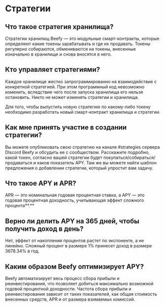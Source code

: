 # Стратегии

## Что такое стратегия хранилища?

Стратегии хранилищ Beefy — это модульные смарт-контракты, которые определяют какие токены зарабатывать и где их продавать. Токены регулярно собираются, обмениваются на токены, внесенные изначально в хранилище и снова вносятся в него.

## **Кто управляет стратегиями?**

Каждое хранилище жестко запрограммированно на взаимодействие с конкретной стратегией. При этом программный код невозможно изменить, вследствие чего после запуска хранилища его нельзя остановить. Никто не может изменять стратегии и хранилища.

Для того, чтобы выпустить новую стратегию по какому-либо токену необходимо разработать новый смарт-контракт хранилища и стратегии.

## **Как мне принять участие в создании стратегии?**

Вы можете опубликовать свою стратегию на канале #strategies сервера DIscord Beefy и обсудить ее с сообществом. Расскажите подробно, какой токен, согласно вашей стратегии будет покупаться/собираться/продаваться и каков показатель APY. Там же вы можете найти шаблон предложения о добавлении стратегии, который упростит вам задачу.

## **Что такое APY и APR?**

APR — это номинальная годовая процентная ставка, а APY — это годовая процентная доходность, учитывающая эффект сложного процента\*\*.\*\*

## **Верно ли делить APY на 365 дней, чтобы получить доход в день?**

Нет, эффект от накопления процентов растет по экспоненте, а не линейно. Сложный процент в размере 1% принесет доход в размере 3678.34% в год.

## **Каким образом Beefy оптимизирует APY?**

Beefy автоматизирует весь процесс сбора прибыли и реинвестирования, что позволяет добиться максимально возможной годовой процентной доходности. Частота сбора прибыли и реинвестирования зависит от таких показателей, как общая стоимость внесенных средств, APR и от размера взимаемых комиссий.
